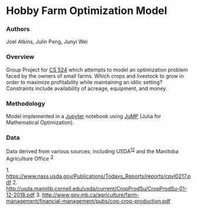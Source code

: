 # Hobby Farm Optimization Model

### Authors

Joel Atkins, Julin Peng, Junyi Wei

### Overview
Group Project for [CS 524] which attempts to model an optimization problem faced by the owners of small farms.  Which crops and livestock to grow in order to maximize profitability while maintaining an idilic setting?  Constraints include availability of acreage, equipment, and money.

### Methodology

Model implemented in a [Jupyter] notebook using [JuMP] (Julia for Mathematical Optimization).

### Data

Data derived from various sources; including USDA<sup>[1](#1)</sup><sup>[2](#2)</sup> and the Manitoba Agriculture Office <sup>[3](#3)</sup>

<a name="1"></a>1. https://www.nass.usda.gov/Publications/Todays_Reports/reports/cpvl0217.pdf
<a name="2"></a>2. http://usda.mannlib.cornell.edu/usda/current/CropProdSu/CropProdSu-01-12-2018.pdf
<a name="3"></a>3. http://www.gov.mb.ca/agriculture/farm-management/financial-management/pubs/cop-crop-production.pdf


   [CS 524]: <https://www.cs.wisc.edu/courses/524>
   [Jupyter]: <http://jupyter.org/>
   [JuMP]: <https://github.com/JuliaOpt/JuMP.jl>
